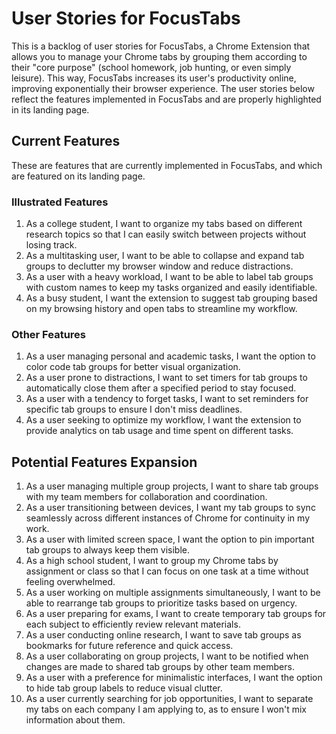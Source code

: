 # User Stories for FocusTabs

This is a backlog of user stories for FocusTabs, a Chrome Extension that allows you to manage your Chrome tabs by grouping them according to their "core purpose" (school homework, job hunting, or even simply leisure). This way, FocusTabs increases its user's productivity online, improving exponentially their browser experience. The user stories below reflect the features implemented in FocusTabs and are properly highlighted in its landing page.

## Current Features

These are features that are currently implemented in FocusTabs, and which are featured on its landing page.

### Illustrated Features

1. As a college student, I want to organize my tabs based on different research topics so that I can easily switch between projects without losing track.
2. As a multitasking user, I want to be able to collapse and expand tab groups to declutter my browser window and reduce distractions.
3. As a user with a heavy workload, I want to be able to label tab groups with custom names to keep my tasks organized and easily identifiable.
4. As a busy student, I want the extension to suggest tab grouping based on my browsing history and open tabs to streamline my workflow.

### Other Features

1. As a user managing personal and academic tasks, I want the option to color code tab groups for better visual organization.
2. As a user prone to distractions, I want to set timers for tab groups to automatically close them after a specified period to stay focused.
3. As a user with a tendency to forget tasks, I want to set reminders for specific tab groups to ensure I don't miss deadlines.
4. As a user seeking to optimize my workflow, I want the extension to provide analytics on tab usage and time spent on different tasks.

## Potential Features Expansion

1. As a user managing multiple group projects, I want to share tab groups with my team members for collaboration and coordination.
2. As a user transitioning between devices, I want my tab groups to sync seamlessly across different instances of Chrome for continuity in my work.
3. As a user with limited screen space, I want the option to pin important tab groups to always keep them visible.
4. As a high school student, I want to group my Chrome tabs by assignment or class so that I can focus on one task at a time without feeling overwhelmed.
5. As a user working on multiple assignments simultaneously, I want to be able to rearrange tab groups to prioritize tasks based on urgency.
6. As a user preparing for exams, I want to create temporary tab groups for each subject to efficiently review relevant materials.
7. As a user conducting online research, I want to save tab groups as bookmarks for future reference and quick access.
8. As a user collaborating on group projects, I want to be notified when changes are made to shared tab groups by other team members.
9. As a user with a preference for minimalistic interfaces, I want the option to hide tab group labels to reduce visual clutter.
10. As a user currently searching for job opportunities, I want to separate my tabs on each company I am applying to, as to ensure I won't mix information about them.